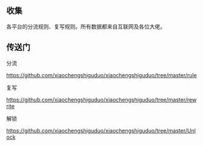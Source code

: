 
## 收集

各平台的分流规则、复写规则。所有数据都来自互联网及各位大佬。

## 传送门

分流

https://github.com/xiaochengshiguduo/xiaochengshiguduo/tree/master/rule

复写

https://github.com/xiaochengshiguduo/xiaochengshiguduo/tree/master/rewrite

解锁

https://github.com/xiaochengshiguduo/xiaochengshiguduo/tree/master/Unlock

